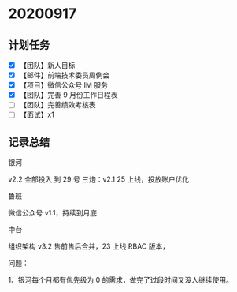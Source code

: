 # 20200917

## 计划任务

- [x] 【团队】新人目标
- [x] 【邮件】前端技术委员周例会
- [x] 【项目】微信公众号 IM 服务
- [x] 【团队】完善 9 月份工作日程表
- [ ] 【团队】完善绩效考核表
- [ ] 【面试】x1

## 记录总结

银河

v2.2 全部投入 到 29 号
三炮：v2.1 25 上线，投放账户优化

鲁班

微信公众号 v1.1，持续到月底

中台

组织架构 v3.2
售前售后合并，23 上线
RBAC 版本，

问题：

1、银河每个月都有优先级为 0 的需求，做完了过段时间又没人继续使用。
